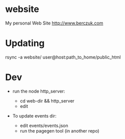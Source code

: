 website
=======

My personal Web Site http://www.berczuk.com


# Updating
rsync -a website/ user@host:path_to_home/public_html

# Dev

* run the node http_server:
  * cd web-dir && http_server
  * edit


* To update events dir:
  * edit events/events.json
  * run the pagegen tool (in another repo)
